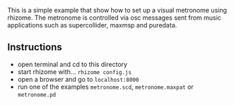 This is a simple example that show how to set up a visual metronome using rhizome.
The metronome is controlled via osc messages sent from music applications such as supercollider, maxmsp and puredata.

Instructions
--------------

- open terminal and cd to this directory
- start rhizome with... `rhizome config.js`
- open a browser and go to `localhost:8000`
- run one of the examples `metronome.scd`, `metronome.maxpat` or `metronome.pd`
